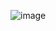 ![image](https://github.com/victorrj99/RendaSobreContratos/assets/81594098/ac47a815-5325-4b4c-a1c0-8578b89cb868)
